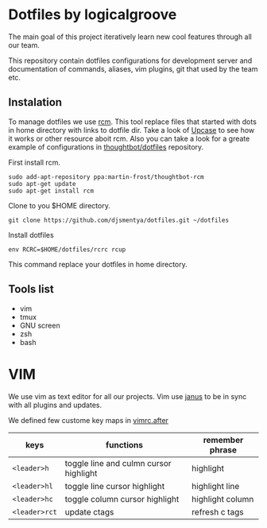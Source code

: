 # Dotfiles by logicalgroove
The main goal of this project iteratively learn new cool features through
all our team.

This repository contain dotfiles configurations for development server
and documentation of commands, aliases, vim plugins, git that used by the
team etc.
## Instalation

To manage dotfiles we use [rcm](https://github.com/thoughtbot/rcm). This tool
replace files that started with dots in home directory with links to dotfile dir.
Take a look of [Upcase](https://thoughtbot.com/upcase/videos/manage-and-share-your-dotfiles-with-rcm)
to see how it works or other resource aboit rcm. Also you can take a look for a greate
example of configurations in [thoughtbot/dotfiles](https://github.com/thoughtbot/dotfiles) repository.

First install rcm.

    sudo add-apt-repository ppa:martin-frost/thoughtbot-rcm
    sudo apt-get update
    sudo apt-get install rcm

Clone to you $HOME directory.

    git clone https://github.com/djsmentya/dotfiles.git ~/dotfiles

Install dotfiles

    env RCRC=$HOME/dotfiles/rcrc rcup

This command replace your dotfiles in home directory.


## Tools list

  * vim
  * tmux
  * GNU screen
  * zsh
  * bash

# VIM

We use vim as text editor for all our projects. Vim use
[janus](https://github.com/carlhuda/janus) to be in sync with all
plugins and updates.

We defined few custome key maps in [vimrc.after](vimrc.after)


keys         | functions                               | remember phrase
-------------|-----------------------------------------|-------------------------
`<leader>h`  | toggle line and culmn cursor highlight  |highlight
`<leader>hl` | toggle line cursor highlight            |highlight line
`<leader>hc` | toggle column cursor highlight          |highlight column
`<leader>rct`| update ctags                            |refresh c tags

